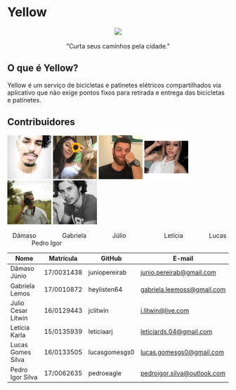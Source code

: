 # Yellow
<p align="center"><a href="https://requisitos-2019-2-yellow.github.io/Yellow/" target="_blank"><img width="240"src="https://lh3.googleusercontent.com/zz4cYHw3EvLgMEiWqJnMcuSsiIa-G4YmUotNogYjDKLhYryHyN-6YrNtIUrHrRCf2Rg"></a></p>
<p align="center">"Curta seus caminhos pela cidade."</p>

## O que é Yellow?

Yellow é um serviço de bicicletas e patinetes elétricos compartilhados via aplicativo que não exige pontos fixos para retirada e entrega das bicicletas e patinetes.

## Contribuidores


<img src="../img/group/damaso.jpg" alt="drawing" style="width:100px;"/>
<img src="../img/group/gabi.jpg" alt="drawing" style="width:100px;"/>
<img src="../img/group/julio.jpg" alt="drawing" style="width:100px;"/>
<img src="../img/group/leticia.jpg" alt="drawing" style="width:100px;"/>
<img src="../img/group/lucas.jpg" alt="drawing" style="width:100px;"/>
<img src="../img/group/pedro.jpg" alt="drawing" style="width:100px;"/>
<p> &nbsp&nbsp Dâmaso &nbsp&nbsp&nbsp&nbsp&nbsp&nbsp&nbsp&nbsp&nbsp&nbsp&nbsp&nbsp&nbsp Gabriela &nbsp&nbsp&nbsp&nbsp&nbsp&nbsp&nbsp&nbsp&nbsp&nbsp&nbsp&nbsp&nbsp Júlio &nbsp&nbsp&nbsp&nbsp&nbsp&nbsp&nbsp&nbsp&nbsp&nbsp&nbsp&nbsp&nbsp&nbsp&nbsp&nbsp&nbsp&nbsp&nbsp&nbsp Letícia &nbsp&nbsp&nbsp&nbsp&nbsp&nbsp&nbsp&nbsp&nbsp&nbsp&nbsp&nbsp&nbsp Lucas &nbsp&nbsp&nbsp&nbsp&nbsp&nbsp&nbsp&nbsp&nbsp&nbsp&nbsp&nbsp&nbsp Pedro Igor</p>



| Nome              |Matrícula   | GitHub          | E-mail                          |
|-------------------|------------|-----------------|---------------------------------|
|  Dâmaso Júnio    | 17/0031438 | juniopereirab     |  junio.pereirab@gmail.com    |
| Gabriela Lemos    | 17/0010872 | heylisten64   |  gabriela.leemoss@gmail.com  |
| Julio Cesar Litwin     | 16/0129443 | jclitwin    |   j.litwin@live.com   |
| Letícia Karla       | 15/0135939 | leticiaarj     |   leticiards.04@gmail.com |
| Lucas Gomes Silva         | 16/0133505 | lucasgomesgs0            |   lucas.gomesgs0@gmail.com |
| Pedro Igor Silva    | 17/0062635 | pedroeagle        |      pedroigor.silva@outlook.com  |